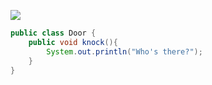 ![](https://i.imgur.com/nwb1ncO.png)

```Java
public class Door {  
    public void knock(){  
        System.out.println("Who's there?");  
    }  
}
```